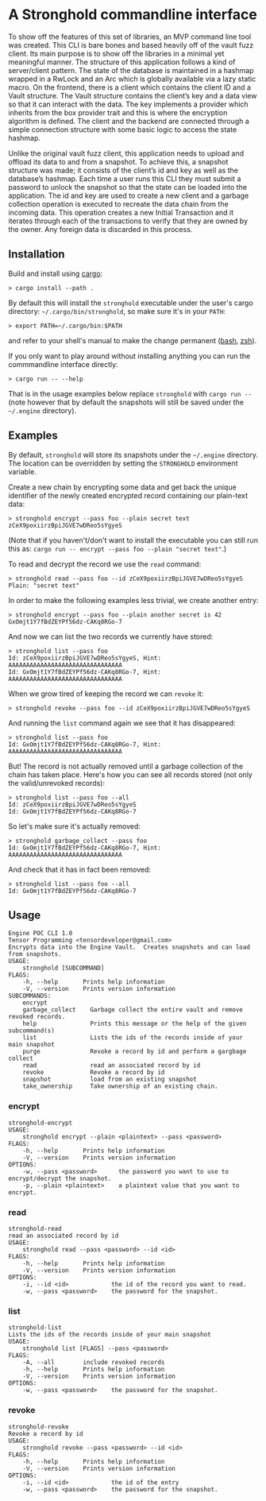 # A Stronghold commandline interface

To show off the features of this set of libraries, an MVP command line tool was
created. This CLI is bare bones and based heavily off of the vault fuzz client.
Its main purpose is to show off the libraries in a minimal yet meaningful
manner. The structure of this application follows a kind of server/client
pattern.  The state of the database is maintained in a hashmap wrapped in a
RwLock and an Arc which is globally available via a lazy static macro. On the
frontend, there is a client which contains the client ID and a Vault structure.
The Vault structure contains the client’s key and a data view so that it can
interact with the data. The key implements a provider which inherits from the
box provider trait and this is where the encryption algorithm is defined. The
client and the backend are connected through a simple connection structure with
some basic logic to access the state hashmap.

Unlike the original vault fuzz client, this application needs to upload and
offload its data to and from a snapshot. To achieve this, a snapshot structure
was made; it consists of the client’s id and key as well as the database’s
hashmap. Each time a user runs this CLI they must submit a password to unlock
the snapshot so that the state can be loaded into the application. The id and
key are used to create a new client and a garbage collection operation is
executed to recreate the data chain from the incoming data. This operation
creates a new Initial Transaction and it iterates through each of the
transactions to verify that they are owned by the owner.  Any foreign data is
discarded in this process.

## Installation
Build and install using [cargo](https://doc.rust-lang.org/cargo/):
```shell
> cargo install --path .
```
By default this will install the `stronghold` executable under the user's cargo
directory: `~/.cargo/bin/stronghold`, so make sure it's in your `PATH`:
```shell
> export PATH=~/.cargo/bin:$PATH
```
and refer to your shell's manual to make the change permanent
([bash](https://www.gnu.org/software/bash/manual/html_node/Bash-Startup-Files.html#Bash-Startup-Files),
[zsh](http://zsh.sourceforge.net/Doc/Release/Files.html#Startup_002fShutdown-Files)).

If you only want to play around without installing anything you can run the
commmandline interface directly:
```shell
> cargo run -- --help
```
That is in the usage examples below replace `stronghold` with `cargo run --`
(note however that by default the snapshots will still be saved under the
`~/.engine` directory).

## Examples
By default, `stronghold` will store its snapshots under the `~/.engine`
directory. The location can be overridden by setting the `STRONGHOLD`
environment variable.

Create a new chain by encrypting some data and get back the unique identifier
of the newly created encrypted record containing our plain-text data:
```shell
> stronghold encrypt --pass foo --plain secret text
zCeX9poxiirzBpiJGVE7wDReo5sYgyeS
```
(Note that if you haven't/don't want to install the executable you can still
run this as: `cargo run -- encrypt --pass foo --plain "secret text"`.)

To read and decrypt the record we use the `read` command:
```shell
> stronghold read --pass foo --id zCeX9poxiirzBpiJGVE7wDReo5sYgyeS
Plain: "secret text"
```

In order to make the following examples less trivial, we create another entry:
```shell
> stronghold encrypt --pass foo --plain another secret is 42
GxOmjt1Y7fBdZEYPf56dz-CAKq8RGo-7
```
And now we can list the two records we currently have stored:
```shell
> stronghold list --pass foo
Id: zCeX9poxiirzBpiJGVE7wDReo5sYgyeS, Hint: AAAAAAAAAAAAAAAAAAAAAAAAAAAAAAAA
Id: GxOmjt1Y7fBdZEYPf56dz-CAKq8RGo-7, Hint: AAAAAAAAAAAAAAAAAAAAAAAAAAAAAAAA
```

When we grow tired of keeping the record we can `revoke` it:
```shell
> stronghold revoke --pass foo --id zCeX9poxiirzBpiJGVE7wDReo5sYgyeS
```
And running the `list` command again we see that it has disappeared:
```shell
> stronghold list --pass foo
Id: GxOmjt1Y7fBdZEYPf56dz-CAKq8RGo-7, Hint: AAAAAAAAAAAAAAAAAAAAAAAAAAAAAAAA
```
But! The record is not actually removed until a garbage collection of the
chain has taken place.
Here's how you can see all records stored (not only the valid/unrevoked
records):
```shell
> stronghold list --pass foo --all
Id: zCeX9poxiirzBpiJGVE7wDReo5sYgyeS
Id: GxOmjt1Y7fBdZEYPf56dz-CAKq8RGo-7
```
So let's make sure it's actually removed:
```shell
> stronghold garbage_collect --pass foo
Id: GxOmjt1Y7fBdZEYPf56dz-CAKq8RGo-7, Hint: AAAAAAAAAAAAAAAAAAAAAAAAAAAAAAAA
```
And check that it has in fact been removed:
```shell
> stronghold list --pass foo --all
Id: GxOmjt1Y7fBdZEYPf56dz-CAKq8RGo-7
```
## Usage
```
Engine POC CLI 1.0
Tensor Programming <tensordeveloper@gmail.com>
Encrypts data into the Engine Vault.  Creates snapshots and can load from snapshots.
USAGE:
    stronghold [SUBCOMMAND]
FLAGS:
    -h, --help       Prints help information
    -V, --version    Prints version information
SUBCOMMANDS:
    encrypt            
    garbage_collect    Garbage collect the entire vault and remove revoked records.
    help               Prints this message or the help of the given subcommand(s)
    list               Lists the ids of the records inside of your main snapshot
    purge              Revoke a record by id and perform a gargbage collect
    read               read an associated record by id
    revoke             Revoke a record by id
    snapshot           load from an existing snapshot
    take_ownership     Take ownership of an existing chain.
```

### encrypt
```
stronghold-encrypt 
USAGE:
    stronghold encrypt --plain <plaintext> --pass <password>
FLAGS:
    -h, --help       Prints help information
    -V, --version    Prints version information
OPTIONS:
    -w, --pass <password>      the password you want to use to encrypt/decrypt the snapshot.
    -p, --plain <plaintext>    a plaintext value that you want to encrypt.
```

### read
```
stronghold-read 
read an associated record by id
USAGE:
    stronghold read --pass <password> --id <id>
FLAGS:
    -h, --help       Prints help information
    -V, --version    Prints version information
OPTIONS:
    -i, --id <id>            the id of the record you want to read.
    -w, --pass <password>    the password for the snapshot.
```

### list
```
stronghold-list 
Lists the ids of the records inside of your main snapshot
USAGE:
    stronghold list [FLAGS] --pass <password>
FLAGS:
    -A, --all        include revoked records
    -h, --help       Prints help information
    -V, --version    Prints version information
OPTIONS:
    -w, --pass <password>    the password for the snapshot.
```

### revoke
```
stronghold-revoke 
Revoke a record by id
USAGE:
    stronghold revoke --pass <password> --id <id>
FLAGS:
    -h, --help       Prints help information
    -V, --version    Prints version information
OPTIONS:
    -i, --id <id>            the id of the entry
    -w, --pass <password>    the password for the snapshot.
```
